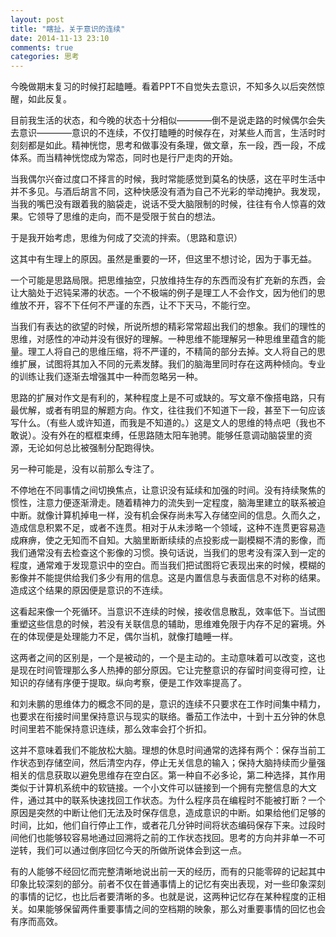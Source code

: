 ```yaml
---
layout: post
title: "瞎扯，关于意识的连续"
date: 2014-11-13 23:10
comments: true
categories: 思考
---
```

今晚做期末复习的时候打起瞌睡。看着PPT不自觉失去意识，不知多久以后突然惊醒，如此反复。


<!--more-->

目前我生活的状态，和今晚的状态十分相似————倒不是说走路的时候偶尔会失去意识————意识的不连续，不仅打瞌睡的时候存在，对某些人而言，生活时时刻刻都是如此。精神恍惚，思考和做事没有条理，做文章，东一段，西一段，不成体系。而当精神恍惚成为常态，同时也是行尸走肉的开始。

当我偶尔兴奋过度口不择言的时候，我时常能感觉到莫名的快感，这在平时生活中并不多见。与酒后胡言不同，这种快感没有酒为自己不光彩的举动掩护。我发现，当我的嘴巴没有跟着我的脑袋走，说话不受大脑限制的时候，往往有令人惊喜的效果。它领导了思维的走向，而不是受限于贫白的想法。

于是我开始考虑，思维为何成了交流的拌索。（思路和意识）

这其中有生理上的原因。虽然是重要的一环，但这里不想讨论，因为于事无益。

一个可能是思路局限。把思维抽空，只放维持生存的东西而没有扩充新的东西，会让大脑处于迟钝呆滞的状态。一个不极端的例子是理工人不会作文，因为他们的思维放不开，容不下任何不严谨的东西，让不下天马，不能行空。

当我们有表达的欲望的时候，所说所想的精彩常常超出我们的想象。我们的理性的思维，对感性的冲动并没有很好的理解。一种思维不能理解另一种思维里蕴含的能量。理工人将自己的思维压缩，将不严谨的，不精简的部分去掉。文人将自己的思维扩展，试图将其加入不同的元素发酵。我们的脑海里同时存在这两种倾向。专业的训练让我们逐渐去增强其中一种而忽略另一种。

思路的扩展对作文是有利的，某种程度上是不可或缺的。写文章不像搭电路，只有最优解，或者有明显的解题方向。作文，往往我们不知道下一段，甚至下一句应该写什么。（有些人或许知道，而我是不知道的。）这是文人的思维的特点吧（我也不敢说）。没有外在的框框束缚，任思路随太阳车驰骋。能够任意调动脑袋里的资源，无论如何总比被强制分配跑得快。

另一种可能是，没有以前那么专注了。

不停地在不同事情之间切换焦点，让意识没有延续和加强的时间。没有持续聚焦的惯性，注意力便逐渐滑走。随着精神力的流失到一定程度，脑海里建立的联系被迫中断。就像计算机掉电一样，没有机会保存尚未写入存储空间的信息。久而久之，造成信息积累不足，或者不连贯。相对于从未涉略一个领域，这种不连贯更容易造成麻痹，使之无知而不自知。大脑里断断续续的点投影成一副模糊不清的影像，而我们通常没有去检查这个影像的习惯。换句话说，当我们的思考没有深入到一定的程度，通常难于发现意识中的空白。而当我们把试图将它表现出来的时候，模糊的影像并不能提供给我们多少有用的信息。这是内置信息与表面信息不对称的结果。造成这个结果的原因便是意识的不连续。

这看起来像一个死循环。当意识不连续的时候，接收信息散乱，效率低下。当试图重塑这些信息的时候，若没有关联信息的辅助，思维难免限于内存不足的窘境。外在的体现便是处理能力不足，偶尔当机，就像打瞌睡一样。

这两者之间的区别是，一个是被动的，一个是主动的。主动意味着可以改变，这也是现在时间管理那么多人热捧的部分原因。它让完整意识的存留时间变得可控，让知识的存储有序便于提取。纵向考察，便是工作效率提高了。

和刘未鹏的思维体力的概念不同的是，意识的连续不只要求在工作时间集中精力，也要求在衔接时间里保持意识与现实的联络。番茄工作法中，十到十五分钟的休息时间里若不能保持意识连续，那么效率会打个折扣。

这并不意味着我们不能放松大脑。理想的休息时间通常的选择有两个：保存当前工作状态到存储空间，然后清空内存，停止无关信息的输入；保持大脑持续而少量强相关的信息获取以避免思维存在空白区。第一种自不必多论，第二种选择，其作用类似于计算机系统中的软链接。一个小文件可以链接到一个拥有完整信息的大文件，通过其中的联系快速找回工作状态。为什么程序员在编程时不能被打断？一个原因是突然的中断让他们无法及时保存信息，造成意识的中断。如果给他们足够的时间，比如，他们自行停止工作，或者花几分钟时间将状态编码保存下来。过段时间他们也能够较容易地通过回溯将之前的工作状态找回。思考的方向并非单一不可逆转，我们可以通过倒序回忆今天的所做所说体会到这一点。

有的人能够不经回忆而完整清晰地说出前一天的经历，而有的只能零碎的记起其中印象比较深刻的部分。前者不仅在普通事情上的记忆有突出表现，对一些印象深刻的事情的记忆，也比后者要清晰的多。也就是说，这两种记忆存在某种程度的正相关。如果能够保留两件重要事情之间的空档期的映象，那么对重要事情的回忆也会有序而高效。

